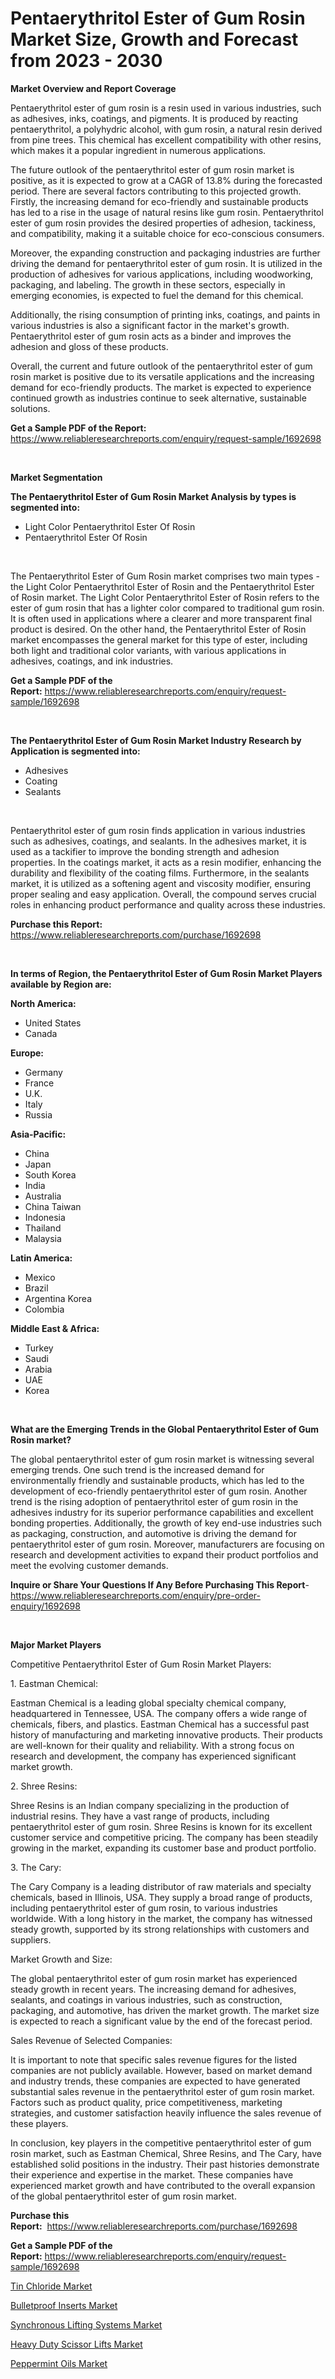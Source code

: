 <p><h1>Pentaerythritol Ester of Gum Rosin Market Size, Growth and Forecast from 2023 - 2030</h1></p><p><strong>Market Overview and Report Coverage</strong></p>
<p><p>Pentaerythritol ester of gum rosin is a resin used in various industries, such as adhesives, inks, coatings, and pigments. It is produced by reacting pentaerythritol, a polyhydric alcohol, with gum rosin, a natural resin derived from pine trees. This chemical has excellent compatibility with other resins, which makes it a popular ingredient in numerous applications.</p><p>The future outlook of the pentaerythritol ester of gum rosin market is positive, as it is expected to grow at a CAGR of 13.8% during the forecasted period. There are several factors contributing to this projected growth. Firstly, the increasing demand for eco-friendly and sustainable products has led to a rise in the usage of natural resins like gum rosin. Pentaerythritol ester of gum rosin provides the desired properties of adhesion, tackiness, and compatibility, making it a suitable choice for eco-conscious consumers.</p><p>Moreover, the expanding construction and packaging industries are further driving the demand for pentaerythritol ester of gum rosin. It is utilized in the production of adhesives for various applications, including woodworking, packaging, and labeling. The growth in these sectors, especially in emerging economies, is expected to fuel the demand for this chemical.</p><p>Additionally, the rising consumption of printing inks, coatings, and paints in various industries is also a significant factor in the market's growth. Pentaerythritol ester of gum rosin acts as a binder and improves the adhesion and gloss of these products.</p><p>Overall, the current and future outlook of the pentaerythritol ester of gum rosin market is positive due to its versatile applications and the increasing demand for eco-friendly products. The market is expected to experience continued growth as industries continue to seek alternative, sustainable solutions.</p></p>
<p><strong>Get a Sample PDF of the Report:</strong> <a href="https://www.reliableresearchreports.com/enquiry/request-sample/1692698">https://www.reliableresearchreports.com/enquiry/request-sample/1692698</a></p>
<p>&nbsp;</p>
<p><strong>Market Segmentation</strong></p>
<p><strong>The Pentaerythritol Ester of Gum Rosin Market Analysis by types is segmented into:</strong></p>
<p><ul><li>Light Color Pentaerythritol Ester Of Rosin</li><li>Pentaerythritol Ester Of Rosin</li></ul></p>
<p>&nbsp;</p>
<p><p>The Pentaerythritol Ester of Gum Rosin market comprises two main types - the Light Color Pentaerythritol Ester of Rosin and the Pentaerythritol Ester of Rosin market. The Light Color Pentaerythritol Ester of Rosin refers to the ester of gum rosin that has a lighter color compared to traditional gum rosin. It is often used in applications where a clearer and more transparent final product is desired. On the other hand, the Pentaerythritol Ester of Rosin market encompasses the general market for this type of ester, including both light and traditional color variants, with various applications in adhesives, coatings, and ink industries.</p></p>
<p><strong>Get a Sample PDF of the Report:</strong>&nbsp;<a href="https://www.reliableresearchreports.com/enquiry/request-sample/1692698">https://www.reliableresearchreports.com/enquiry/request-sample/1692698</a></p>
<p>&nbsp;</p>
<p><strong>The Pentaerythritol Ester of Gum Rosin Market Industry Research by Application is segmented into:</strong></p>
<p><ul><li>Adhesives</li><li>Coating</li><li>Sealants</li></ul></p>
<p>&nbsp;</p>
<p><p>Pentaerythritol ester of gum rosin finds application in various industries such as adhesives, coatings, and sealants. In the adhesives market, it is used as a tackifier to improve the bonding strength and adhesion properties. In the coatings market, it acts as a resin modifier, enhancing the durability and flexibility of the coating films. Furthermore, in the sealants market, it is utilized as a softening agent and viscosity modifier, ensuring proper sealing and easy application. Overall, the compound serves crucial roles in enhancing product performance and quality across these industries.</p></p>
<p><strong>Purchase this Report:</strong>&nbsp; <a href="https://www.reliableresearchreports.com/purchase/1692698">https://www.reliableresearchreports.com/purchase/1692698</a></p>
<p>&nbsp;</p>
<p><strong>In terms of Region, the Pentaerythritol Ester of Gum Rosin Market Players available by Region are:</strong></p>
<p>
    <p> <strong> North America: </strong>
        <ul>
            <li>United States</li>
            <li>Canada</li>
        </ul>
        </p> 
    <p> <strong> Europe: </strong>
        <ul>
            <li>Germany</li>
            <li>France</li>
            <li>U.K.</li>
            <li>Italy</li>
            <li>Russia</li>
        </ul>
        </p> 
    <p> <strong> Asia-Pacific: </strong>
        <ul>
            <li>China</li>
            <li>Japan</li>
            <li>South Korea</li>
            <li>India</li>
            <li>Australia</li>
            <li>China Taiwan</li>
            <li>Indonesia</li>
            <li>Thailand</li>
            <li>Malaysia</li>
        </ul>
        </p> 
    <p> <strong> Latin America: </strong>
        <ul>
            <li>Mexico</li>
            <li>Brazil</li>
            <li>Argentina Korea</li>
            <li>Colombia</li>
        </ul>
        </p> 
    <p> <strong> Middle East & Africa: </strong>
        <ul>
            <li>Turkey</li>
            <li>Saudi</li>
            <li>Arabia</li>
            <li>UAE</li>
            <li>Korea</li>
        </ul>
    </p>
    </p>
<p>&nbsp;</p>
<p><strong>What are the Emerging Trends in the Global Pentaerythritol Ester of Gum Rosin market?</strong></p>
<p><p>The global pentaerythritol ester of gum rosin market is witnessing several emerging trends. One such trend is the increased demand for environmentally friendly and sustainable products, which has led to the development of eco-friendly pentaerythritol ester of gum rosin. Another trend is the rising adoption of pentaerythritol ester of gum rosin in the adhesives industry for its superior performance capabilities and excellent bonding properties. Additionally, the growth of key end-use industries such as packaging, construction, and automotive is driving the demand for pentaerythritol ester of gum rosin. Moreover, manufacturers are focusing on research and development activities to expand their product portfolios and meet the evolving customer demands.</p></p>
<p><strong>Inquire or Share Your Questions If Any Before Purchasing This Report</strong>- <a href="https://www.reliableresearchreports.com/enquiry/pre-order-enquiry/1692698">https://www.reliableresearchreports.com/enquiry/pre-order-enquiry/1692698</a></p>
<p>&nbsp;</p>
<p><strong>Major Market Players</strong></p>
<p><p>Competitive Pentaerythritol Ester of Gum Rosin Market Players:</p><p>1. Eastman Chemical:</p><p>Eastman Chemical is a leading global specialty chemical company, headquartered in Tennessee, USA. The company offers a wide range of chemicals, fibers, and plastics. Eastman Chemical has a successful past history of manufacturing and marketing innovative products. Their products are well-known for their quality and reliability. With a strong focus on research and development, the company has experienced significant market growth.</p><p>2. Shree Resins:</p><p>Shree Resins is an Indian company specializing in the production of industrial resins. They have a vast range of products, including pentaerythritol ester of gum rosin. Shree Resins is known for its excellent customer service and competitive pricing. The company has been steadily growing in the market, expanding its customer base and product portfolio.</p><p>3. The Cary:</p><p>The Cary Company is a leading distributor of raw materials and specialty chemicals, based in Illinois, USA. They supply a broad range of products, including pentaerythritol ester of gum rosin, to various industries worldwide. With a long history in the market, the company has witnessed steady growth, supported by its strong relationships with customers and suppliers.</p><p>Market Growth and Size:</p><p>The global pentaerythritol ester of gum rosin market has experienced steady growth in recent years. The increasing demand for adhesives, sealants, and coatings in various industries, such as construction, packaging, and automotive, has driven the market growth. The market size is expected to reach a significant value by the end of the forecast period.</p><p>Sales Revenue of Selected Companies:</p><p>It is important to note that specific sales revenue figures for the listed companies are not publicly available. However, based on market demand and industry trends, these companies are expected to have generated substantial sales revenue in the pentaerythritol ester of gum rosin market. Factors such as product quality, price competitiveness, marketing strategies, and customer satisfaction heavily influence the sales revenue of these players.</p><p>In conclusion, key players in the competitive pentaerythritol ester of gum rosin market, such as Eastman Chemical, Shree Resins, and The Cary, have established solid positions in the industry. Their past histories demonstrate their experience and expertise in the market. These companies have experienced market growth and have contributed to the overall expansion of the global pentaerythritol ester of gum rosin market.</p></p>
<p><strong>Purchase this Report:</strong>&nbsp;&nbsp;<a href="https://www.reliableresearchreports.com/purchase/1692698">https://www.reliableresearchreports.com/purchase/1692698</a></p>
<p></p>
<p><strong>Get a Sample PDF of the Report:</strong>&nbsp;<a href="https://www.reliableresearchreports.com/enquiry/request-sample/1692698">https://www.reliableresearchreports.com/enquiry/request-sample/1692698</a></p>
<p><p><a href="https://github.com/lilstefpacute/Market-Research-Report-List-1/blob/main/tin-chloride-market.md">Tin Chloride Market</a></p><p><a href="https://medium.com/@lowellgreen2023/bulletproof-inserts-market-competitive-analysis-market-trends-and-forecast-to-2030-384f8a7ef3a9">Bulletproof Inserts Market</a></p><p><a href="https://medium.com/@deirdreclark76/synchronous-lifting-systems-market-size-cagr-trends-2024-2030-6ca6041df824">Synchronous Lifting Systems Market</a></p><p><a href="https://medium.com/@deirdredavies67/heavy-duty-scissor-lifts-market-size-and-market-trends-complete-industry-overview-2023-to-2030-86072fe2bde6">Heavy Duty Scissor Lifts Market</a></p><p><a href="https://github.com/rexevange/Market-Research-Report-List-1/blob/main/peppermint-oils-market.md">Peppermint Oils Market</a></p></p>